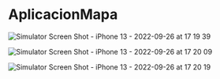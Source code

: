 # AplicacionMapa


![Simulator Screen Shot - iPhone 13 - 2022-09-26 at 17 19 39](https://user-images.githubusercontent.com/20882895/192373056-016ca8a9-0131-4640-90da-87fea5f1ac7a.png)

![Simulator Screen Shot - iPhone 13 - 2022-09-26 at 17 20 09](https://user-images.githubusercontent.com/20882895/192373066-1ab9d824-0362-4dbd-a39b-81ef6293edfa.png)

![Simulator Screen Shot - iPhone 13 - 2022-09-26 at 17 20 19](https://user-images.githubusercontent.com/20882895/192373070-40bca04e-9e0b-4f08-9616-e30f0fabf028.png)
